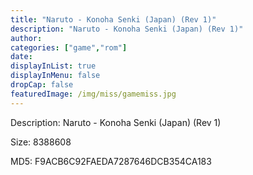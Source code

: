 ```yaml
---
title: "Naruto - Konoha Senki (Japan) (Rev 1)"
description: "Naruto - Konoha Senki (Japan) (Rev 1)"
author: 
categories: ["game","rom"]
date: 
displayInList: true
displayInMenu: false
dropCap: false
featuredImage: /img/miss/gamemiss.jpg
---
```


Description: Naruto - Konoha Senki (Japan) (Rev 1)

Size: 8388608

MD5: F9ACB6C92FAEDA7287646DCB354CA183

